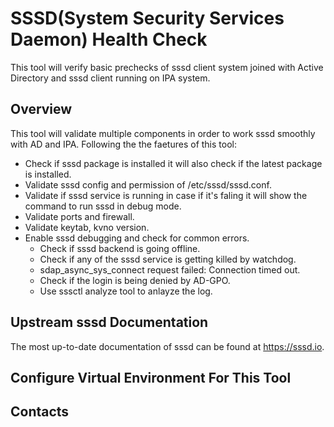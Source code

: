 # SSSD(System Security Services Daemon) Health Check
This tool will verify basic prechecks of sssd client system joined with Active Directory and sssd client running on IPA system. 

## Overview
This tool will validate multiple components in order to work sssd smoothly with AD and IPA. Following the the faetures of this tool:
  - Check if sssd package is installed it will also check if the latest package is installed.
  - Validate sssd config and permission of /etc/sssd/sssd.conf.
  - Validate if sssd service is running in case if it's faling it will show the command to run sssd in debug mode.
  - Validate ports and firewall.
  - Validate keytab, kvno version.
  - Enable sssd debugging and check for common errors.
    - Check if sssd backend is going offline.
    - Check if any of the sssd service is getting killed by watchdog.
    - sdap_async_sys_connect request failed: Connection timed out.
    - Check if the login is being denied by AD-GPO.
    - Use sssctl analyze tool to anlayze the log.

## Upstream sssd Documentation 
The most up-to-date documentation of sssd can be found at https://sssd.io.

## Configure Virtual Environment For This Tool
  
## Contacts

